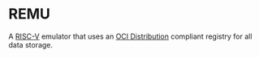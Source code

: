 # REMU

A [RISC-V](https://riscv.org/) emulator that uses an [OCI
Distribution](https://github.com/opencontainers/distribution-spec) compliant
registry for all data storage.

